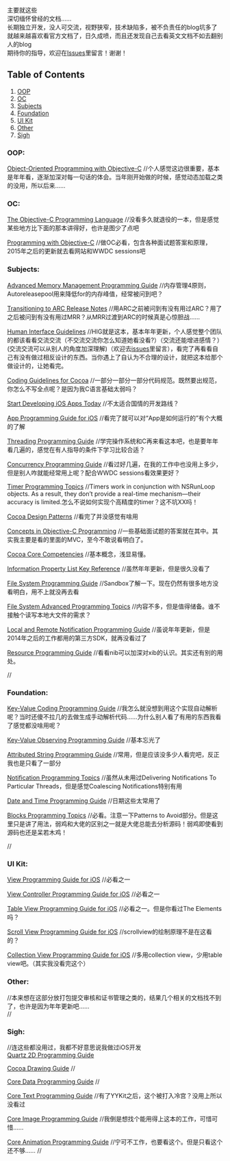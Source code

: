 主要就这些  
深切缅怀曾经的文档……    
长期独立开发，没人可交流，视野狭窄，技术缺陷多，被不负责任的blog坑多了就越来越喜欢看官方文档了，日久成喷，而且还发现自己去看英文文档不如去翻别人的blog  
期待你的指导，欢迎在[Issues](https://github.com/saint-shaka/SayGoodByeToiOSDevelopment/issues)里留言！谢谢！  

## <a name='contents'>Table of Contents</a>

  1. [OOP](#OOP)
  1. [OC](#OC)
  1. [Subjects](#Subjects)
  1. [Foundation](#Foundation)
  1. [UI Kit](#UIKit)
  1. [Other](#Other)
  1. [Sigh](#Sigh)
  ### <a name='OOP'> OOP:</a>
  [Object-Oriented Programming with Objective-C](https://developer.apple.com/library/archive/documentation/Cocoa/Conceptual/OOP_ObjC/Articles/ooWhy.html)
//个人感觉这边很重要，基本是年年看，逐渐加深对每一句话的体会。当年刚开始做的时候，感觉动态加载之类的没用，所以后来……

  ### <a name='OC'> OC:</a>
   [The Objective-C Programming Language](https://developer.apple.com/library/archive/documentation/Cocoa/Conceptual/ObjectiveC/Introduction/introObjectiveC.html#//apple_ref/doc/uid/TP30001163-CH1-SW2)
//没看多久就退役的一本，但是感觉某些地方比下面的那本讲得好，也许是图少了点吧

[Programming with Objective-C](https://developer.apple.com/library/archive/documentation/Cocoa/Conceptual/ProgrammingWithObjectiveC/Introduction/Introduction.html)
//做OC必看，包含各种面试题答案和原理，2015年之后的更新就去看网站和WWDC sessions吧

  ### <a name='Subjects'> Subjects:</a>
  [Advanced Memory Management Programming Guide](https://developer.apple.com/library/archive/documentation/Cocoa/Conceptual/MemoryMgmt/Articles/MemoryMgmt.html#//apple_ref/doc/uid/10000011-SW1)
//内存管理4原则，Autoreleasepool用来降低for的内存峰值，经常被问到吧？

[Transitioning to ARC Release Notes](https://developer.apple.com/library/archive/releasenotes/ObjectiveC/RN-TransitioningToARC/Introduction/Introduction.html#//apple_ref/doc/uid/TP40011226-CH1-SW11)
//用ARC之前被问到有没有用过ARC？用了之后被问到有没有用过MRR？从MRR过渡到ARC的时候真是心惊胆战……

[Human Interface Guidelines](https://developer.apple.com/design/human-interface-guidelines/ios/overview/themes/)
//HIG就是这本，基本年年更新，个人感觉整个团队的都该看看交流交流（不交流交流你怎么知道她看没看?）（交流还能增进感情？）(交流交流可以从别人的角度加深理解)（欢迎去[issues](https://github.com/saint-shaka/SayGoodByeToiOSDevelopment/issues)里留言），看完了再看看自己有没有做过相反设计的东西。当你遇上了自认为不合理的设计，就把这本给那个做设计的，让她看完。

[Coding Guidelines for Cocoa](https://developer.apple.com/library/archive/documentation/Cocoa/Conceptual/CodingGuidelines/CodingGuidelines.html)
//一部分一部分一部分代码规范。既然要出规范，你怎么不写全点呢？是因为我C语言基础太弱吗？

[Start Developing iOS Apps Today](https://developer.apple.com/library/archive/referencelibrary/GettingStarted/RoadMapiOS-Legacy/chapters/Introduction.html)
//不太适合国情的开发路线？

[App Programming Guide for iOS](https://developer.apple.com/library/archive/documentation/iPhone/Conceptual/iPhoneOSProgrammingGuide/Introduction/Introduction.html#//apple_ref/doc/uid/TP40007072-CH1-SW1)
//看完了就可以对“App是如何运行的”有个大概的了解

[Threading Programming Guide](https://developer.apple.com/library/archive/documentation/Cocoa/Conceptual/Multithreading/Introduction/Introduction.html)
//学完操作系统和C再来看这本吧，也是要年年看几遍的，感觉在有人指导的条件下学习比较合适？

[Concurrency Programming Guide](https://developer.apple.com/library/archive/documentation/General/Conceptual/ConcurrencyProgrammingGuide/Introduction/Introduction.html#//apple_ref/doc/uid/TP40008091-CH1-SW1)
//看过好几遍，在我的工作中也没用上多少，但是别人咋就能经常用上呢？配合WWDC sessions看效果更好？

[Timer Programming Topics](https://developer.apple.com/library/archive/documentation/Cocoa/Conceptual/Timers/Timers.html#//apple_ref/doc/uid/10000061-SW1)
//Timers work in conjunction with NSRunLoop objects. As a result, they don’t provide a real-time mechanism—their accuracy is limited.怎么不说如何实现个高精度的timer？这不坑XX吗！

[Cocoa Design Patterns](https://developer.apple.com/library/archive/documentation/Cocoa/Conceptual/CocoaFundamentals/CocoaDesignPatterns/CocoaDesignPatterns.html#//apple_ref/doc/uid/TP40002974-CH6-SW6)
//看完了并没感觉有啥用

[Concepts in Objective-C Programming](https://developer.apple.com/library/archive/documentation/General/Conceptual/CocoaEncyclopedia/Introduction/Introduction.html)
//一些基础面试题的答案就在其中。其实我主要是看的里面的MVC，至今不敢说看明白了。

[Cocoa Core Competencies](https://developer.apple.com/library/archive/documentation/General/Conceptual/DevPedia-CocoaCore/Introduction.html#//apple_ref/doc/uid/TP40008195-CH68-DontLinkElementID_2)
//基本概念，浅显易懂。

[Information Property List Key Reference](https://developer.apple.com/library/archive/documentation/General/Reference/InfoPlistKeyReference/Introduction/Introduction.html#//apple_ref/doc/uid/TP40009248-SW1)
//虽然年年更新，但是很久没看了

[File System Programming Guide](https://developer.apple.com/library/archive/documentation/FileManagement/Conceptual/FileSystemProgrammingGuide/Introduction/Introduction.html#//apple_ref/doc/uid/TP40010672-CH1-SW1)
//Sandbox了解一下。现在仍然有很多地方没看明白，用不上就没再去看

[File System Advanced Programming Topics](https://developer.apple.com/library/archive/documentation/FileManagement/Conceptual/FileSystemAdvancedPT/Introduction/Introduction.html#//apple_ref/doc/uid/TP40010765-CH1-SW1)
//内容不多，但是值得储备。谁不接触个读写本地大文件的需求？

[Local and Remote Notification Programming Guide](https://developer.apple.com/library/archive/documentation/NetworkingInternet/Conceptual/RemoteNotificationsPG/)
//虽说年年更新，但是2014年之后的工作都用的第三方SDK，就再没看过了

[Resource Programming Guide](https://developer.apple.com/library/archive/documentation/Cocoa/Conceptual/LoadingResources/Introduction/Introduction.html#//apple_ref/doc/uid/10000051i-CH1-SW1)
//看看nib可以加深对xib的认识。其实还有别的用处。

[]()
//



### <a name='Foundation'> Foundation:</a>

[Key-Value Coding Programming Guide](https://developer.apple.com/library/archive/documentation/Cocoa/Conceptual/KeyValueCoding/)
//我怎么就没想到用这个实现自动解析呢？当时还傻不拉几的去做生成手动解析代码……为什么别人看了有用的东西我看了感觉都没啥用呢？

[Key-Value Observing Programming Guide](https://developer.apple.com/library/archive/documentation/Cocoa/Conceptual/KeyValueObserving/KeyValueObserving.html#//apple_ref/doc/uid/10000177i)
//基本忘光了

[Attributed String Programming Guide](https://developer.apple.com/library/archive/documentation/Cocoa/Conceptual/AttributedStrings/AttributedStrings.html#//apple_ref/doc/uid/10000036-BBCCGDBG)
//常用，但是应该没多少人看完吧，反正我也是只看了一部分

[Notification Programming Topics](https://developer.apple.com/library/archive/documentation/Cocoa/Conceptual/Notifications/Introduction/introNotifications.html)
//虽然从未用过Delivering Notifications To Particular Threads，但是感觉Coalescing Notifications特别有用

[Date and Time Programming Guide](https://developer.apple.com/library/archive/documentation/Cocoa/Conceptual/DatesAndTimes/DatesAndTimes.html)
//日期这些太常用了

[Blocks Programming Topics](https://developer.apple.com/library/archive/documentation/Cocoa/Conceptual/Blocks/Articles/bxGettingStarted.html#//apple_ref/doc/uid/TP40007502-CH7-SW1)
//必看。注意一下Patterns to Avoid部分。但是这里只是讲了用法，弱鸡和大佬的区别之一就是大佬总能去分析源码！弱鸡即使看到源码也还是呆若木鸡！

[]()
//
### <a name='UIKit'> UI Kit:</a>

[View Programming Guide for iOS](https://developer.apple.com/library/archive/documentation/WindowsViews/Conceptual/ViewPG_iPhoneOS/Introduction/Introduction.html)
//必看之一

[View Controller Programming Guide for iOS](https://developer.apple.com/library/archive/featuredarticles/ViewControllerPGforiPhoneOS/index.html#//apple_ref/doc/uid/TP40007457)
//必看之一

[Table View Programming Guide for iOS](https://developer.apple.com/library/archive/documentation/UserExperience/Conceptual/TableView_iPhone/AboutTableViewsiPhone/AboutTableViewsiPhone.html)
//必看之一。但是你看过The Elements吗？

[Scroll View Programming Guide for iOS](https://developer.apple.com/library/archive/documentation/WindowsViews/Conceptual/UIScrollView_pg/Introduction/Introduction.html#//apple_ref/doc/uid/TP40008179)
//scrollview的绘制原理不是在这看的？

[Collection View Programming Guide for iOS](https://developer.apple.com/library/archive/documentation/WindowsViews/Conceptual/CollectionViewPGforIOS/Introduction/Introduction.html)
//多用collection view，少用table view吧。（其实我没看完这个）

### <a name='Other'> Other:</a>
//本来想在这部分放打包提交审核和证书管理之类的，结果几个相关的文档找不到了，也许是因为年年更新吧……  
[]()
//


### <a name='Sigh'> Sigh:</a>
//连这些都没用过，我都不好意思说我做过iOS开发  
[Quartz 2D Programming Guide](https://developer.apple.com/library/archive/documentation/GraphicsImaging/Conceptual/drawingwithquartz2d/Introduction/Introduction.html#//apple_ref/doc/uid/TP40007533-SW1)

[Cocoa Drawing Guide](https://developer.apple.com/library/archive/documentation/Cocoa/Conceptual/CocoaDrawingGuide/Introduction/Introduction.html#//apple_ref/doc/uid/TP40003290-CH201-SW1)
//

[Core Data Programming Guide](https://developer.apple.com/library/archive/documentation/Cocoa/Conceptual/CoreData/)
//

[Core Text Programming Guide](https://developer.apple.com/library/archive/documentation/StringsTextFonts/Conceptual/CoreText_Programming/Introduction/Introduction.html)
//有了YYKit之后，这个被打入冷宫？没用上所以没看过

[Core Image Programming Guide](https://developer.apple.com/library/archive/documentation/GraphicsImaging/Conceptual/CoreImaging/ci_intro/ci_intro.html#//apple_ref/doc/uid/TP30001185-CH1-TPXREF101)
//我倒是想找个能用得上这本的工作，可惜可惜……

[Core Animation Programming Guide](https://developer.apple.com/library/archive/documentation/Cocoa/Conceptual/CoreAnimation_guide/Introduction/Introduction.html#//apple_ref/doc/uid/TP40004514-CH1-SW1)
//宁可不工作，也要看这个。但是只看这个还不够……
[]()
//



